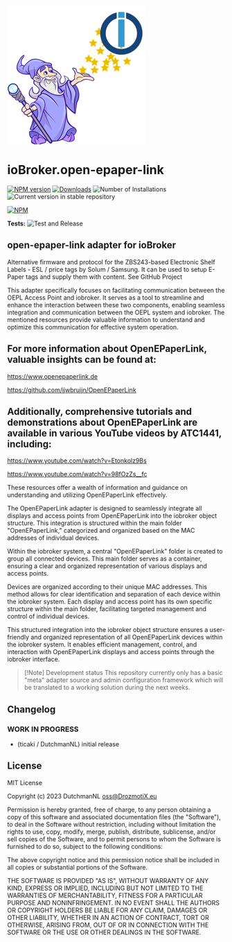 ![Logo](admin/open-epaper-link.png)
# ioBroker.open-epaper-link

[![NPM version](https://img.shields.io/npm/v/iobroker.open-epaper-link.svg)](https://www.npmjs.com/package/iobroker.open-epaper-link)
[![Downloads](https://img.shields.io/npm/dm/iobroker.open-epaper-link.svg)](https://www.npmjs.com/package/iobroker.open-epaper-link)
![Number of Installations](https://iobroker.live/badges/open-epaper-link-installed.svg)
![Current version in stable repository](https://iobroker.live/badges/open-epaper-link-stable.svg)

[![NPM](https://nodei.co/npm/iobroker.open-epaper-link.png?downloads=true)](https://nodei.co/npm/iobroker.open-epaper-link/)

**Tests:** ![Test and Release](https://github.com/DrozmotiX/ioBroker.open-epaper-link/workflows/Test%20and%20Release/badge.svg)

## open-epaper-link adapter for ioBroker

Alternative firmware and protocol for the ZBS243-based Electronic Shelf Labels - ESL / price tags by Solum / Samsung. It can be used to setup E-Paper tags and supply them with content.
See GitHub Project [](https://github.com/jjwbruijn/OpenEPaperLink)

This adapter specifically focuses on facilitating communication between the OEPL Access Point and iobroker. It serves as a tool to streamline and enhance the interaction between these two components, enabling seamless integration and communication between the OEPL system and iobroker. The mentioned resources provide valuable information to understand and optimize this communication for effective system operation.

## For more information about OpenEPaperLink, valuable insights can be found at:

https://www.openepaperlink.de

https://github.com/jjwbruijn/OpenEPaperLink

## Additionally, comprehensive tutorials and demonstrations about OpenEPaperLink are available in various YouTube videos by ATC1441, including:

https://www.youtube.com/watch?v=Etonkolz9Bs

https://www.youtube.com/watch?v=98fOzZs__fc

These resources offer a wealth of information and guidance on understanding and utilizing OpenEPaperLink effectively.

The OpenEPaperLink adapter is designed to seamlessly integrate all displays and access points from OpenEPaperLink into the iobroker object structure. This integration is structured within the main folder "OpenEPaperLink," categorized and organized based on the MAC addresses of individual devices.

Within the iobroker system, a central "OpenEPaperLink" folder is created to group all connected devices. This main folder serves as a container, ensuring a clear and organized representation of various displays and access points.

Devices are organized according to their unique MAC addresses. This method allows for clear identification and separation of each device within the iobroker system. Each display and access point has its own specific structure within the main folder, facilitating targeted management and control of individual devices.

This structured integration into the iobroker object structure ensures a user-friendly and organized representation of all OpenEPaperLink devices within the iobroker system. It enables efficient management, control, and interaction with OpenEPaperLink displays and access points through the iobroker interface.

> [!Note] Development status
> This repository currently only has a basic "meta" adapter source and admin configuration framework which will be translated to a working solution during the next weeks.

## Changelog
<!--
	Placeholder for the next version (at the beginning of the line):
	### **WORK IN PROGRESS**
-->

### **WORK IN PROGRESS**
* (ticaki / DutchmanNL) initial release

## License
MIT License

Copyright (c) 2023 DutchmanNL <oss@DrozmotiX.eu>

Permission is hereby granted, free of charge, to any person obtaining a copy
of this software and associated documentation files (the "Software"), to deal
in the Software without restriction, including without limitation the rights
to use, copy, modify, merge, publish, distribute, sublicense, and/or sell
copies of the Software, and to permit persons to whom the Software is
furnished to do so, subject to the following conditions:

The above copyright notice and this permission notice shall be included in all
copies or substantial portions of the Software.

THE SOFTWARE IS PROVIDED "AS IS", WITHOUT WARRANTY OF ANY KIND, EXPRESS OR
IMPLIED, INCLUDING BUT NOT LIMITED TO THE WARRANTIES OF MERCHANTABILITY,
FITNESS FOR A PARTICULAR PURPOSE AND NONINFRINGEMENT. IN NO EVENT SHALL THE
AUTHORS OR COPYRIGHT HOLDERS BE LIABLE FOR ANY CLAIM, DAMAGES OR OTHER
LIABILITY, WHETHER IN AN ACTION OF CONTRACT, TORT OR OTHERWISE, ARISING FROM,
OUT OF OR IN CONNECTION WITH THE SOFTWARE OR THE USE OR OTHER DEALINGS IN THE
SOFTWARE.
